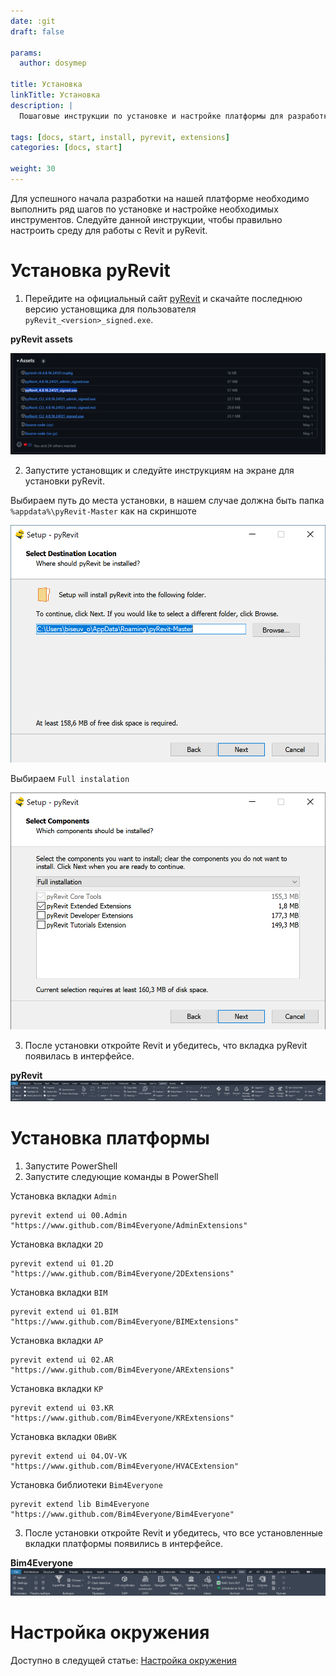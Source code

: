 ```yaml
---
date: :git
draft: false

params:
  author: dosymep
  
title: Установка
linkTitle: Установка
description: |
  Пошаговые инструкции по установке и настройке платформы для разработки.

tags: [docs, start, install, pyrevit, extensions]
categories: [docs, start]

weight: 30
---
```


Для успешного начала разработки на нашей платформе необходимо выполнить 
ряд шагов по установке и настройке необходимых инструментов.
Следуйте данной инструкции, чтобы правильно настроить среду для работы 
с Revit и pyRevit.


# Установка pyRevit

1. Перейдите на официальный сайт [pyRevit](https://www.pyrevitlabs.io/) и 
скачайте последнюю версию установщика для пользователя `pyRevit_<version>_signed.exe`.

**pyRevit assets**

![img.png](pyRevit-assets.png)

2. Запустите установщик и следуйте инструкциям на экране для установки pyRevit.

Выбираем путь до места установки, в нашем случае должна быть папка `%appdata%\pyRevit-Master` как на скриншоте

<img src="pyRevit-setup-page-3.png" width="550"/>

Выбираем `Full instalation`

<img src="pyRevit-setup-page-4.png" width="550"/>

3.	После установки откройте Revit и убедитесь, что вкладка pyRevit появилась в интерфейсе.

**pyRevit**
![img.png](pyRevit-tabs.png)

# Установка платформы

1. Запустите PowerShell
2. Запустите следующие команды в PowerShell

Установка вкладки `Admin`

```
pyrevit extend ui 00.Admin "https://www.github.com/Bim4Everyone/AdminExtensions"
```

Установка вкладки `2D`
```
pyrevit extend ui 01.2D "https://www.github.com/Bim4Everyone/2DExtensions"
```

Установка вкладки `BIM`
```
pyrevit extend ui 01.BIM "https://www.github.com/Bim4Everyone/BIMExtensions"
```

Установка вкладки `АР`
```
pyrevit extend ui 02.AR "https://www.github.com/Bim4Everyone/ARExtensions"
```

Установка вкладки `КР`
```
pyrevit extend ui 03.KR "https://www.github.com/Bim4Everyone/KRExtensions"
```

Установка вкладки `ОВиВК`
```
pyrevit extend ui 04.OV-VK "https://www.github.com/Bim4Everyone/HVACExtension"
```

Установка библиотеки `Bim4Everyone`
```
pyrevit extend lib Bim4Everyone "https://www.github.com/Bim4Everyone/Bim4Everyone"
```

3.	После установки откройте Revit и убедитесь, что все установленные вкладки платформы появились в интерфейсе.

**Bim4Everyone**
![img.png](bim4everyone-tabs.png)

# Настройка окружения

Доступно в следущей статье: [Настройка окружения](../setup)
